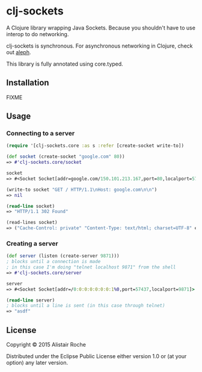 # clj-sockets

A Clojure library wrapping Java Sockets. Because you shouldn't have to use interop to do networking.

clj-sockets is synchronous. For asynchronous networking in Clojure, check out [aleph](https://github.com/ztellman/aleph).

This library is fully annotated using core.typed.

## Installation

FIXME

## Usage

### Connecting to a server

```clojure
(require '[clj-sockets.core :as s :refer [create-socket write-to])

(def socket (create-socket "google.com" 80))
=> #'clj-sockets.core/socket

socket
=> #<Socket Socket[addr=google.com/150.101.213.167,port=80,localport=57433]>

(write-to socket "GET / HTTP/1.1\nHost: google.com\n\n")
=> nil

(read-line socket)
=> "HTTP/1.1 302 Found"

(read-lines socket)
=> ("Cache-Control: private" "Content-Type: text/html; charset=UTF-8" etc.)
```

### Creating a server

```clojure
(def server (listen (create-server 9871)))
; blocks until a connection is made
; in this case I'm doing "telnet localhost 9871" from the shell
=> #'clj-sockets.core/server

server
=> #<Socket Socket[addr=/0:0:0:0:0:0:0:1%0,port=57437,localport=9871]>

(read-line server)
; blocks until a line is sent (in this case through telnet)
=> "asdf"
```


## License

Copyright © 2015 Alistair Roche

Distributed under the Eclipse Public License either version 1.0 or (at
your option) any later version.
